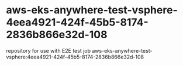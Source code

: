 # aws-eks-anywhere-test-vsphere-4eea4921-424f-45b5-8174-2836b866e32d-108
repository for use with E2E test job aws-eks-anywhere-test-vsphere:4eea4921-424f-45b5-8174-2836b866e32d-108
